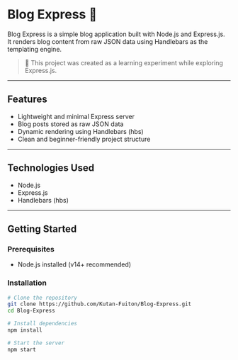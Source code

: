 # Blog Express 📝

Blog Express is a simple blog application built with Node.js and Express.js.  
It renders blog content from raw JSON data using Handlebars as the templating engine.

> 🚀 This project was created as a learning experiment while exploring Express.js.

---

## Features

- Lightweight and minimal Express server
- Blog posts stored as raw JSON data
- Dynamic rendering using Handlebars (hbs)
- Clean and beginner-friendly project structure

---

## Technologies Used

- Node.js
- Express.js
- Handlebars (hbs)

---

## Getting Started

### Prerequisites

- Node.js installed (v14+ recommended)

### Installation

```bash
# Clone the repository
git clone https://github.com/Kutan-Fuiton/Blog-Express.git
cd Blog-Express

# Install dependencies
npm install

# Start the server
npm start
